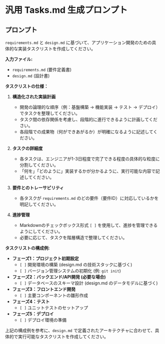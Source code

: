 # 汎用 Tasks.md 生成プロンプト

## プロンプト

`requirements.md` と `design.md` に基づいて、アプリケーション開発のための具体的な実装タスクリストを作成してください。

**入力ファイル:**
- `requirements.md` (要件定義書)
- `design.md` (設計書)

**タスクリストの仕様：**

1.  **構造化された実装計画**
    *   開発の論理的な順序（例：基盤構築 → 機能実装 → テスト → デプロイ）でタスクを整理してください。
    *   タスク間の依存関係を考慮し、段階的に進行できるように計画してください。
    *   各段階での成果物（何ができあがるか）が明確になるように記述してください。

2.  **タスクの詳細度**
    *   各タスクは、エンジニアが1-3日程度で完了できる程度の具体的な粒度に分割してください。
    *   「何を」「どのように」実装するかが分かるように、実行可能な内容で記述してください。

3.  **要件とのトレーサビリティ**
    *   各タスクが `requirements.md` のどの要件（要件ID）に対応しているかを明記してください。

4.  **進捗管理**
    *   Markdownのチェックボックス形式 `[ ]` を使用して、進捗を管理できるようにしてください。
    *   必要に応じて、タスクを階層構造で整理してください。

**タスクリストの構成例:**
*   **フェーズ1：プロジェクト初期設定**
    *   `[ ]` 開発環境の構築 (design.md の技術スタックに基づく)
    *   `[ ]` バージョン管理システムの初期化 (例: `git init`)
*   **フェーズ2：バックエンド/API開発 (必要な場合)**
    *   `[ ]` データベースのスキーマ設計 (design.md のデータモデルに基づく)
*   **フェーズ3：フロントエンド開発**
    *   `[ ]` 主要コンポーネントの雛形作成
*   **フェーズ4：テスト**
    *   `[ ]` ユニットテストのセットアップ
*   **フェーズ5：デプロイ**
    *   `[ ]` デプロイ環境の準備

上記の構成例を参考に、`design.md` で定義されたアーキテクチャに合わせて、具体的で実行可能なタスクリストを作成してください。